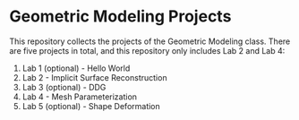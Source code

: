 # Geometric Modeling Projects

This repository collects the projects of the Geometric Modeling class. There are five projects in total, and this repository only includes Lab 2 and Lab 4:
1. Lab 1 (optional) - Hello World
2. Lab 2 - Implicit Surface Reconstruction
3. Lab 3 (optional) - DDG
4. Lab 4 - Mesh Parameterization
5. Lab 5 (optional) - Shape Deformation
